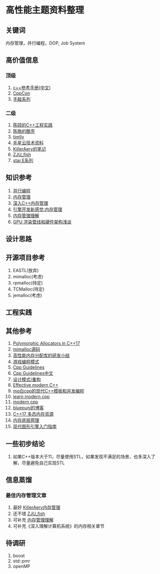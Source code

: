 # 高性能主题资料整理

## 关键词

内存管理，并行编程，DOP, Job System

## 高价值信息

### 顶级

1. [c++参考手册(中文)](https://zh.cppreference.com/w/%E9%A6%96%E9%A1%B5)
2. [CppCon](https://github.com/CppCon)
3. [手敲系列](https://zhuanlan.zhihu.com/p/510064704)

### 二级

1. [陈硕的C++工程实践](https://www.cnblogs.com/Solstice/category/287661.html)
2. [陈皓的酷壳](https://www.coolshell.org)
3. [timlly](https://www.cnblogs.com/timlly)
4. [毛星云技术资料](https://github.com/QianMo)
5. [KillerAery的笔记](https://www.cnblogs.com/KillerAery)
6. [ZJU_fish](https://blog.csdn.net/ZJU_fish1996)
7. [star.E系列](https://zhuanlan.zhihu.com/p/84359414)

## 知识参考

1. [并行编程](https://www.cnblogs.com/KillerAery/p/16333348.html)
2. [内存管理](https://www.cnblogs.com/KillerAery/p/10765893.html)
3. [深入C++内存管理](https://blog.csdn.net/zju_fish1996/article/details/108858577)
4. [引擎开发新感觉:内存管理](https://zhuanlan.zhihu.com/p/96089089)
5. [内存管理理解](https://zhuanlan.zhihu.com/p/463216948)
6. [GPU 渲染管线和硬件架构浅谈](https://cloud.tencent.com/developer/article/2016951)

## 设计思路

## 开源项目参考

1. EASTL(放弃)
2. mimalloc(考虑)
3. rpmalloc(待定)
4. TCMalloc(待定)
5. jemalloc(考虑)

## 工程实践

## 其他参考

1. [Polymorphic Allocators in C++17](https://www.modernescpp.com/index.php/polymorphic-allocators-in-c17)
2. [mimalloc源码](https://www.bluepuni.com/archives/paper-reading-mimalloc-free-list-sharding-in-action/#:~:text=mimalloc)
3. [高性能内存分配库的研发小结](https://zhuanlan.zhihu.com/p/87994170)
4. [游戏编程模式](https://gpp.tkchu.me/)
5. [Cpp Guidelines](https://isocpp.github.io/CppCoreGuidelines/CppCoreGuidelines)
6. [Cpp Guidelines中文](https://lynnboy.github.io/CppCoreGuidelines-zh-CN/CppCoreGuidelines-zh-CN)
7. [设计模式/重构](https://refactoringguru.cn/design-patterns)
8. [Effective modern C++](https://cntransgroup.github.io/EffectiveModernCppChinese/)
9. [mq白cpp的现代C++模板和并发编程](https://space.bilibili.com/1292761396/pugv)
10. [learn modern cpp](https://learnmoderncpp.com)
11. [modern cpp](https://www.modernescpp.com)
12. [bluepuni的博客](https://www.bluepuni.com)
13. [C++17 多态内存资源](https://zhuanlan.zhihu.com/p/527327054)
14. [内存底层原理](https://zhuanlan.zhihu.com/p/83449008)
15. [现代图形引擎入门指南](https://zhuanlan.zhihu.com/p/603325037)

## 一些初步结论

1. 如果C++版本大于11，尽量使用STL，如果发现不满足的场景，也多深入了解，尽量避免自己实现STL

## 信息蒸馏

### 最佳内存管理文章

1. 最好 [KillerAery内存管理](https://www.cnblogs.com/KillerAery/p/10765893.html)
2. 还不错 [ZJU_fish](https://blog.csdn.net/ZJU_fish1996)
3. 可补充 [内存管理理解](https://zhuanlan.zhihu.com/p/463216948)
4. 可补充《深入理解计算机系统》的内存相关章节

## 待调研

1. boost
2. std::pmr
3. openMP
